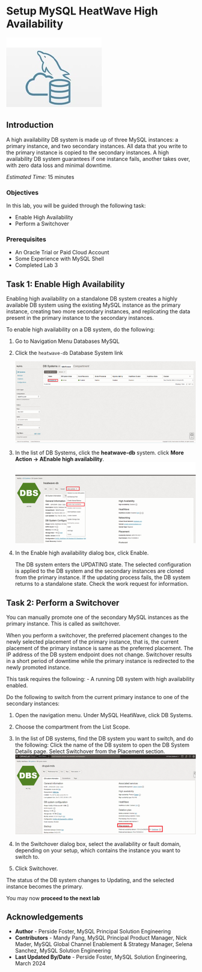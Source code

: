 # Setup MySQL HeatWave High Availability

![mysql heatwave](./images/mysql-heatwave-logo.jpg "mysql heatwave")


## Introduction

A high availability DB system is made up of three MySQL instances: a primary instance, and two secondary instances. All data that you write to the primary instance is copied to the secondary instances. A high availability DB system guarantees if one instance fails, another takes over, with zero data loss and minimal downtime.

_Estimated Time:_ 15 minutes

### Objectives

In this lab, you will be guided through the following task:

- Enable High Availability
- Perform a Switchover

### Prerequisites

- An Oracle Trial or Paid Cloud Account
- Some Experience with MySQL Shell
- Completed Lab 3

## Task 1: Enable High Availability

Enabling high availability on a standalone DB system creates a highly available DB system using the existing MySQL instance as the primary instance, creating two more secondary instances, and replicating the data present in the primary instance to the secondary instances.

To enable high availability on a DB system, do the following:

1. Go to Navigation Menu
    Databases
        MySQL

2. Click the `heatwave-db` Database System link

    ![Database List](./images/db-list.png "Database List")

3. In the list of DB Systems, click the **heatwave-db** system. click **More Action ->  AEnable high availability**.
    ![heatwave more enable ha ](./images/mysql-heatwave-more-enable-ha.png "mysql heatwave more enable ha")

4. In the Enable high availability dialog box, click Enable.

    The DB system enters the UPDATING state. The selected configuration is applied to the DB system and the secondary instances are cloned from the primary instance. If the updating process fails, the DB system returns to a standalone state. Check the work request for information.

## Task 2: Perform a Switchover

You can manually promote one of the secondary MySQL instances as the primary instance. This is called as switchover.

When you perform a switchover, the preferred placement changes to the newly selected placement of the primary instance, that is, the current placement of the primary instance is same as the preferred placement. The IP address of the DB system endpoint does not change. Switchover results in a short period of downtime while the primary instance is redirected to the newly promoted instance.

This task requires the following:
    - A running DB system with high availability enabled.

Do the following to switch from the current primary instance to one of the secondary instances:

1. Open the navigation menu. Under MySQL HeatWave, click DB Systems.
2. Choose the compartment from the List Scope.
3. In the list of DB systems, find the DB system you want to switch, and do the following:
Click the name of the DB system to open the DB System Details page. Select Switchover from the Placement section.
    ![heatwave more switch ha ](./images/mysql-heatwave-more-switch-ha.png "mysql heatwave more switch ha")

4. In the Switchover dialog box, select the availability or fault domain, depending on your setup, which contains the instance you want to switch to.
5. Click Switchover.

The status of the DB system changes to Updating, and the selected instance becomes the primary.

You may now **proceed to the next lab**

## Acknowledgements

- **Author** - Perside Foster, MySQL Principal Solution Engineering
- **Contributors** - Mandy Pang, MySQL Principal Product Manager,  Nick Mader, MySQL Global Channel Enablement & Strategy Manager, Selena Sanchez, MySQL Solution Engineering
- **Last Updated By/Date** - Perside Foster, MySQL Solution Engineering, March 2024
